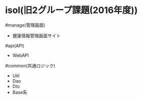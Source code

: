 # isol(旧2グループ課題(2016年度))  
#manage(管理画面)  

 - 健康情報管理画面サイト  
 
#api(API)  

 - WebAPI  

#common(共通ロジック)  

 - Util  
 - Dao  
 - Dto  
 - Base系  
 
